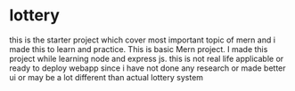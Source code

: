 # lottery
this is the starter project which cover most important topic of mern and i made this to learn and practice.
This is basic Mern project. I made this project while learning node and express js. this is not real life applicable or ready to deploy webapp since i have not done any research or made better ui or may be a lot different than actual lottery system  
